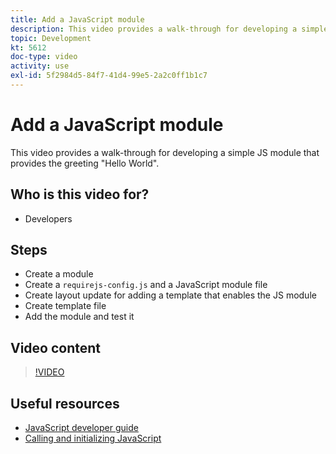 ```yaml
---
title: Add a JavaScript module
description: This video provides a walk-through for developing a simple JS module that provides the greeting "Hello World".
topic: Development
kt: 5612
doc-type: video
activity: use
exl-id: 5f2984d5-84f7-41d4-99e5-2a2c0ff1b1c7
---
```

# Add a JavaScript module

This video provides a walk-through for developing a simple JS module that provides the greeting "Hello World".

## Who is this video for?

- Developers

## Steps

- Create a module
- Create a `requirejs-config.js` and a JavaScript module file
- Create layout update for adding a template that enables the JS module
- Create template file
- Add the module and test it

## Video content

>[!VIDEO](https://video.tv.adobe.com/v/35790?quality=12&learn=on)

## Useful resources

- [JavaScript developer guide](https://developer.adobe.com/commerce/frontend-core/javascript/)
- [Calling and initializing JavaScript](https://developer.adobe.com/commerce/frontend-core/javascript/init/)
